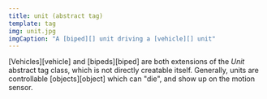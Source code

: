 ```yaml
---
title: unit (abstract tag)
template: tag
img: unit.jpg
imgCaption: "A [biped][] unit driving a [vehicle][] unit"
---
```


[Vehicles][vehicle] and [bipeds][biped] are both extensions of the _Unit_ abstract tag class, which is not directly creatable itself. Generally, units are controllable [objects][object] which can "die", and show up on the motion sensor.
